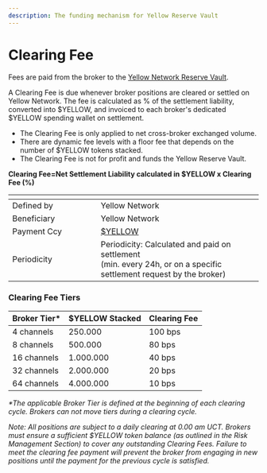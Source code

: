 ```yaml
---
description: The funding mechanism for Yellow Reserve Vault
---
```


# Clearing Fee

Fees are paid from the broker to the [Yellow Network Reserve Vault](../yellow-reserve-vault.md).

A Clearing Fee is due whenever broker positions are cleared or settled on Yellow Network. The fee is calculated as % of the settlement liability, converted into $YELLOW, and invoiced to each broker's dedicated $YELLOW spending wallet on settlement.



* The Clearing Fee is only applied to net cross-broker exchanged volume.
* There are dynamic fee levels with a floor fee that depends on the number of $YELLOW tokens stacked.
* The Clearing Fee is not for profit and funds the Yellow Reserve Vault.

****Clearing Fee=Net Settlement Liability calculated  in  $YELLOW x Clearing Fee (%)****

<table data-header-hidden><thead><tr><th width="162"></th><th></th></tr></thead><tbody><tr><td>Defined by</td><td>Yellow Network</td></tr><tr><td>Beneficiary</td><td>Yellow Network</td></tr><tr><td>Payment Ccy</td><td><a href="../usdyellow/tokenomics.md">$YELLOW</a></td></tr><tr><td>Periodicity</td><td>Periodicity: Calculated and paid on settlement <br/>(min. every 24h, or on a  specific settlement request by the broker)</td></tr></tbody></table>

### **Clearing Fee Tiers**

| Broker Tier\* | $YELLOW Stacked | Clearing Fee |
| ------------- | --------------- | ------------ |
| 4 channels    | 250.000         | 100 bps      |
| 8 channels    | 500.000         | 80 bps       |
| 16 channels   | 1.000.000       | 40 bps       |
| 32 channels   | 2.000.000       | 20 bps       |
| 64 channels   | 4.000.000       | 10 bps       |

_\*The applicable Broker Tier is defined at the beginning of each clearing cycle. Brokers can not move tiers during a clearing cycle._

_Note: All positions are subject to a daily clearing at 0.00 am UCT. Brokers must ensure a sufficient $YELLOW token balance (as outlined in the Risk Management Section) to cover any outstanding Clearing Fees. Failure to meet the clearing fee payment will prevent the broker from engaging in new positions until the payment for the previous cycle is satisfied._
